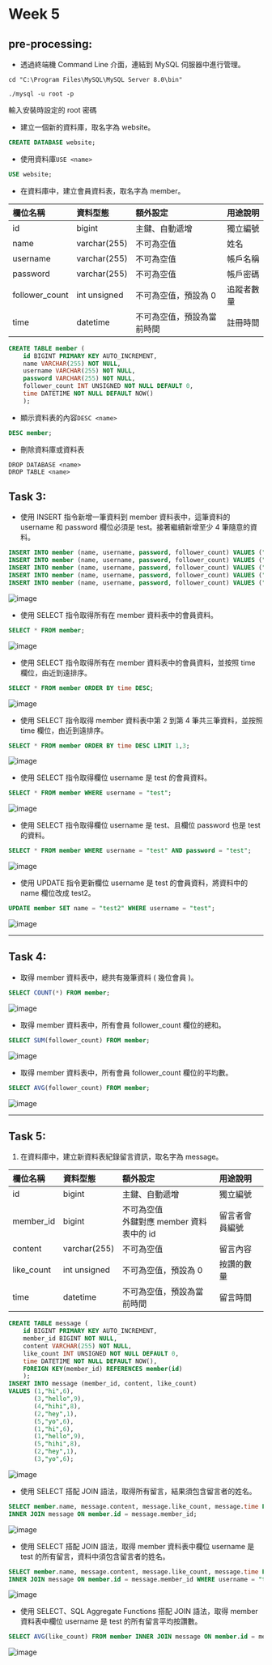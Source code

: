 # Week 5
## pre-processing:
*  透過終端機 Command Line 介⾯，連結到 MySQL 伺服器中進行管理。
```
cd "C:\Program Files\MySQL\MySQL Server 8.0\bin"
```
```
./mysql -u root -p
```
  輸入安裝時設定的 root 密碼

*  建立⼀個新的資料庫，取名字為 website。
```sql
CREATE DATABASE website;
```
*  使用資料庫```USE <name>```
```sql
USE website;
```
*  在資料庫中，建立會員資料表，取名字為 member。

|  欄位名稱    |  資料型態  |  額外設定                                 |  用途說明    |
|:---------    |:-----------|:------------------------------------------|:-------------| 
| id           |bigint      |主鍵、⾃動遞增                             |獨立編號      |
|name          |varchar(255)|不可為空值                                 |姓名          |
|username      |varchar(255)|不可為空值                                 |帳戶名稱      |
|password      |varchar(255)|不可為空值                                 |帳戶密碼      |
|follower_count|int unsigned|不可為空值，預設為 0                       |追蹤者數量    |
|time          |datetime    |不可為空值，預設為當前時間                 |註冊時間      |

```sql
CREATE TABLE member (    
    id BIGINT PRIMARY KEY AUTO_INCREMENT,
    name VARCHAR(255) NOT NULL,
    username VARCHAR(255) NOT NULL,    
    password VARCHAR(255) NOT NULL,    
    follower_count INT UNSIGNED NOT NULL DEFAULT 0,    
    time DATETIME NOT NULL DEFAULT NOW()
    );
```
*  顯示資料表的內容```DESC <name>```
```sql
DESC member;
```
*  刪除資料庫或資料表
```
DROP DATABASE <name>
DROP TABLE <name>
```
## Task 3:
*  使⽤ INSERT 指令新增⼀筆資料到 member 資料表中，這筆資料的 username 和 password 欄位必須是 test。接著繼續新增⾄少 4 筆隨意的資料。
```sql
INSERT INTO member (name, username, password, follower_count) VALUES ("test","test","test", 0);
INSERT INTO member (name, username, password, follower_count) VALUES ("ann","ann222","ann", 5);
INSERT INTO member (name, username, password, follower_count) VALUES ("alex","alex123","alex", 10);
INSERT INTO member (name, username, password, follower_count) VALUES ("alice","alice777","alice", 20);
INSERT INTO member (name, username, password, follower_count) VALUES ("allen","allen666","allen", 30);
```
![image](https://github.com/stephen533422/wehelp_first_stage/blob/main/week5/pic/task3-1.jpg)
*  使⽤ SELECT 指令取得所有在 member 資料表中的會員資料。
```sql
SELECT * FROM member;
```
![image](https://github.com/stephen533422/wehelp_first_stage/blob/main/week5/pic/task3-2.jpg)
*  使⽤ SELECT 指令取得所有在 member 資料表中的會員資料，並按照 time 欄位，由近到遠排序。
```sql
SELECT * FROM member ORDER BY time DESC;
```
![image](https://github.com/stephen533422/wehelp_first_stage/blob/main/week5/pic/task3-3.jpg)
*  使⽤ SELECT 指令取得 member 資料表中第 2 到第 4 筆共三筆資料，並按照 time 欄位，由近到遠排序。
```sql
SELECT * FROM member ORDER BY time DESC LIMIT 1,3;
```
![image](https://github.com/stephen533422/wehelp_first_stage/blob/main/week5/pic/task3-4.jpg)
*  使⽤ SELECT 指令取得欄位 username 是 test 的會員資料。
```sql
SELECT * FROM member WHERE username = "test";
```
![image](https://github.com/stephen533422/wehelp_first_stage/blob/main/week5/pic/task3-5.jpg)
*  使⽤ SELECT 指令取得欄位 username 是 test、且欄位 password 也是 test 的資料。
```sql
SELECT * FROM member WHERE username = "test" AND password = "test";
```
![image](https://github.com/stephen533422/wehelp_first_stage/blob/main/week5/pic/task3-6.jpg)
*  使⽤ UPDATE 指令更新欄位 username 是 test 的會員資料，將資料中的 name 欄位改成 test2。
```sql
UPDATE member SET name = "test2" WHERE username = "test";
```
![image](https://github.com/stephen533422/wehelp_first_stage/blob/main/week5/pic/task3-7.jpg)
***
## Task 4:
*  取得 member 資料表中，總共有幾筆資料 ( 幾位會員 )。
```sql
SELECT COUNT(*) FROM member;
```
![image](https://github.com/stephen533422/wehelp_first_stage/blob/main/week5/pic/task4-1.jpg)
*  取得 member 資料表中，所有會員 follower_count 欄位的總和。
```sql
SELECT SUM(follower_count) FROM member;
```
![image](https://github.com/stephen533422/wehelp_first_stage/blob/main/week5/pic/task4-2.jpg)
*  取得 member 資料表中，所有會員 follower_count 欄位的平均數。
```sql
SELECT AVG(follower_count) FROM member;
```
![image](https://github.com/stephen533422/wehelp_first_stage/blob/main/week5/pic/task4-3.jpg)
***
## Task 5:
1. 在資料庫中，建立新資料表紀錄留言資訊，取名字為 message。

|  欄位名稱  |  資料型態  |  額外設定                                 |  用途說明    |
|:---------  |:-----------|:------------------------------------------|:-------------| 
| id         |bigint      |主鍵、⾃動遞增                             |獨立編號      |
|member_id   |bigint      |不可為空值<br>外鍵對應 member 資料表中的 id|留言者會員編號|
|content     |varchar(255)|不可為空值                                 |留言內容      |
|like_count  |int unsigned|不可為空值，預設為 0                       |按讚的數量    |
|time        |datetime    |不可為空值，預設為當前時間                 |留言時間      |
```sql
CREATE TABLE message (    
    id BIGINT PRIMARY KEY AUTO_INCREMENT,
    member_id BIGINT NOT NULL,
    content VARCHAR(255) NOT NULL,
    like_count INT UNSIGNED NOT NULL DEFAULT 0,    
    time DATETIME NOT NULL DEFAULT NOW(),
    FOREIGN KEY(member_id) REFERENCES member(id)
    );  
INSERT INTO message (member_id, content, like_count)
VALUES (1,"hi",6),
       (3,"hello",9),
       (4,"hihi",8),
       (2,"hey",1),
       (5,"yo",6),
       (1,"hi",6),
       (1,"hello",9),
       (5,"hihi",8),
       (2,"hey",1),
       (3,"yo",6);
```
![image](https://github.com/stephen533422/wehelp_first_stage/blob/main/week5/pic/task5.jpg)
*  使⽤ SELECT 搭配 JOIN 語法，取得所有留言，結果須包含留言者的姓名。
```sql
SELECT member.name, message.content, message.like_count, message.time FROM member 
INNER JOIN message ON member.id = message.member_id;
```
![image](https://github.com/stephen533422/wehelp_first_stage/blob/main/week5/pic/task5-1.jpg)
*  使⽤ SELECT 搭配 JOIN 語法，取得 member 資料表中欄位 username 是 test 的所有留言，資料中須包含留言者的姓名。
```sql
SELECT member.name, message.content, message.like_count, message.time FROM member 
INNER JOIN message ON member.id = message.member_id WHERE username = "test";
```
![image](https://github.com/stephen533422/wehelp_first_stage/blob/main/week5/pic/task5-2.jpg)
*  使⽤ SELECT、SQL Aggregate Functions 搭配 JOIN 語法，取得 member 資料表中欄位 username 是 test 的所有留言平均按讚數。
```sql
SELECT AVG(like_count) FROM member INNER JOIN message ON member.id = message.member_id WHERE username = "test";
```
![image](https://github.com/stephen533422/wehelp_first_stage/blob/main/week5/pic/task5-3.jpg)
